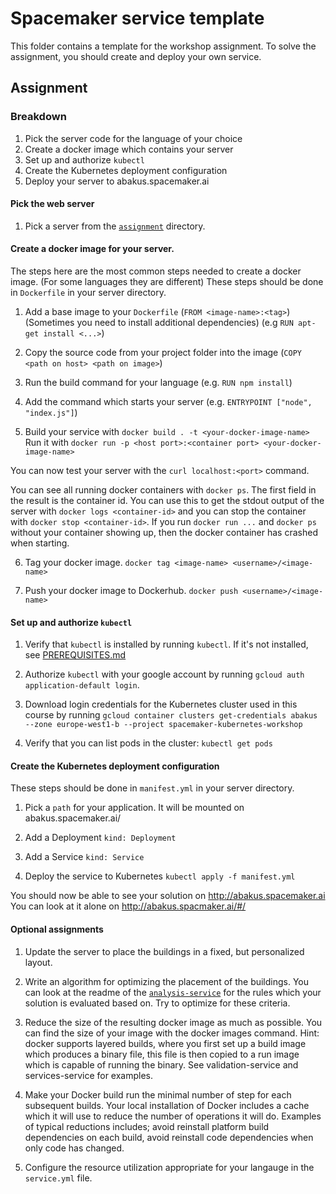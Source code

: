 # Spacemaker service template

This folder contains a template for the workshop assignment.
To solve the assignment, you should create and deploy your own service.

## Assignment

### Breakdown

1.  Pick the server code for the language of your choice
2.  Create a docker image which contains your server
3.  Set up and authorize `kubectl`
4.  Create the Kubernetes deployment configuration
5.  Deploy your server to abakus.spacemaker.ai

#### Pick the web server

1. Pick a server from the [`assignment`](.) directory.

#### Create a docker image for your server.

The steps here are the most common steps needed to create a docker image.
(For some languages they are different)
These steps should be done in `Dockerfile` in your server directory.

1. Add a base image to your `Dockerfile` (`FROM <image-name>:<tag>`)
   (Sometimes you need to install additional dependencies) (e.g `RUN apt-get install <...>`)

2. Copy the source code from your project folder into the image (`COPY <path on host> <path on image>`)

3. Run the build command for your language (e.g. `RUN npm install`)

4. Add the command which starts your server (e.g. `ENTRYPOINT ["node", "index.js"]`)

5. Build your service with `docker build . -t <your-docker-image-name>`
   Run it with `docker run -p <host port>:<container port> <your-docker-image-name>`

You can now test your server with the `curl localhost:<port>` command.

You can see all running docker containers with `docker ps`. The first field in the result is
the container id. You can use this to get the stdout output of the server with
`docker logs <container-id>` and you can stop the container with
`docker stop <container-id>`. If you run `docker run ...` and `docker ps`
without your container showing up, then the docker container has crashed when
starting.

6. Tag your docker image. `docker tag <image-name> <username>/<image-name>`

7. Push your docker image to Dockerhub. `docker push <username>/<image-name>`

#### Set up and authorize `kubectl`

1. Verify that `kubectl` is installed by running `kubectl`. If it's not installed,
   see [PREREQUISITES.md](../PREREQUISITES.md)

2. Authorize `kubectl` with your google account by running
   `gcloud auth application-default login`.

3. Download login credentials for the Kubernetes cluster used in this course by
   running `gcloud container clusters get-credentials abakus --zone europe-west1-b --project spacemaker-kubernetes-workshop`

4. Verify that you can list pods in the cluster: `kubectl get pods`

#### Create the Kubernetes deployment configuration

These steps should be done in `manifest.yml` in your server directory.

1. Pick a `path` for your application. It will be mounted on
   abakus.spacemaker.ai/<your-path>

2. Add a Deployment `kind: Deployment`

3. Add a Service `kind: Service`

4. Deploy the service to Kubernetes `kubectl apply -f manifest.yml`

You should now be able to see your solution on http://abakus.spacemaker.ai
You can look at it alone on http://abakus.spacmaker.ai/#/<your-path>

#### Optional assignments

1. Update the server to place the buildings in a fixed, but personalized layout.

2. Write an algorithm for optimizing the placement of the buildings.
   You can look at the readme of the [`analysis-service`](../platform-services/analysis-service)
   for the rules which your solution is evaluated based on. Try to optimize for
   these criteria.

3. Reduce the size of the resulting docker image as much as possible. You can find the size of your image with the docker images command. Hint: docker supports layered builds, where you first set up a build image which produces a binary file, this file is then copied to a run image which is capable of running the binary. See validation-service and services-service for examples.

4) Make your Docker build run the minimal number of step for each subsequent builds. Your local installation of Docker includes a cache which it will use to reduce the number of operations it will do. Examples of typical reductions includes; avoid reinstall platform build dependencies on each build, avoid reinstall code dependencies when only code has changed.

5. Configure the resource utilization appropriate for your langauge in the `service.yml` file.

